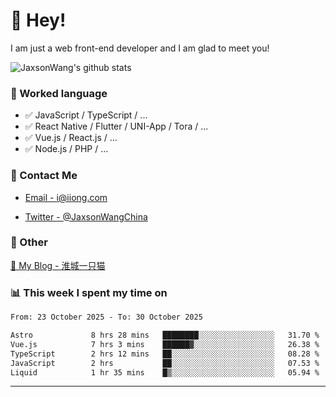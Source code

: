 # 👋 Hey!

I am just a web front-end developer and I am glad to meet you!

![JaxsonWang's github stats](https://github-readme-stats.vercel.app/api?username=JaxsonWang&&show_icons=true&&title_color=1abc9c&&icon_color=1abc9c)


### 📝 Worked language

- ✅ JavaScript / TypeScript / ...
- ✅ React Native / Flutter / UNI-App / Tora / ...
- ✅ Vue.js / React.js / ...
- ✅ Node.js / PHP / ...

### 📮 Contact Me

- [Email - i@iiong.com](mailto:i@iiong.com)

- [Twitter - @JaxsonWangChina](https://twitter.com/JaxsonWangChina)

### 🤪 Other

[📌 My Blog - 淮城一只猫](https://iiong.com)

### 📊 This week I spent my time on

<!--START_SECTION:waka-->

```txt
From: 23 October 2025 - To: 30 October 2025

Astro             8 hrs 28 mins   ████████░░░░░░░░░░░░░░░░░   31.70 %
Vue.js            7 hrs 3 mins    ██████▓░░░░░░░░░░░░░░░░░░   26.38 %
TypeScript        2 hrs 12 mins   ██░░░░░░░░░░░░░░░░░░░░░░░   08.28 %
JavaScript        2 hrs           ██░░░░░░░░░░░░░░░░░░░░░░░   07.53 %
Liquid            1 hr 35 mins    █▒░░░░░░░░░░░░░░░░░░░░░░░   05.94 %
```

<!--END_SECTION:waka-->

---
